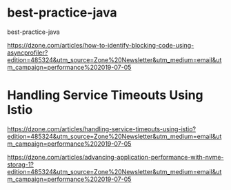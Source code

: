 # best-practice-java
best-practice-java

https://dzone.com/articles/how-to-identify-blocking-code-using-asyncprofiler?edition=485324&utm_source=Zone%20Newsletter&utm_medium=email&utm_campaign=performance%202019-07-05

# Handling Service Timeouts Using Istio
https://dzone.com/articles/handling-service-timeouts-using-istio?edition=485324&utm_source=Zone%20Newsletter&utm_medium=email&utm_campaign=performance%202019-07-05

https://dzone.com/articles/advancing-application-performance-with-nvme-storag-1?edition=485324&utm_source=Zone%20Newsletter&utm_medium=email&utm_campaign=performance%202019-07-05
